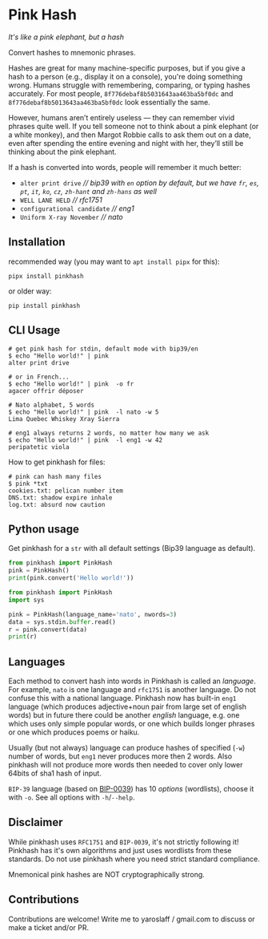 # Pink Hash

*It's like a pink elephant, but a hash*

Convert hashes to mnemonic phrases.

Hashes are great for many machine-specific purposes, but if you give a hash to a person (e.g., display it on a console), you're doing something wrong. Humans struggle with remembering, comparing, or typing hashes accurately. For most people, `8f776debaf8b5031643aa463ba5bf0dc` and `8f776debaf8b5013643aa463ba5bf0dc` look essentially the same.

However, humans aren’t entirely useless — they can remember vivid phrases quite well. If you tell someone not to think about a pink elephant (or a white monkey), and then Margot Robbie calls to ask them out on a date, even after spending the entire evening and night with her, they’ll still be thinking about the pink elephant.

If a hash is converted into words, people will remember it much better:
- `alter print drive` *// bip39 with `en` option by default, but we have `fr`, `es`, `pt`, `it`, `ko`, `cz`, `zh-hant` and `zh-hans` as well*
- `WELL LANE HELD` *// rfc1751*
- `configurational candidate` *// eng1*
- `Uniform X-ray November` *// nato*


## Installation

recommended way (you may want to `apt install pipx` for this):
~~~
pipx install pinkhash
~~~

or older way:
~~~
pip install pinkhash
~~~

## CLI Usage
~~~shell
# get pink hash for stdin, default mode with bip39/en
$ echo "Hello world!" | pink 
alter print drive

# or in French...
$ echo "Hello world!" | pink  -o fr
agacer offrir déposer

# Nato alphabet, 5 words
$ echo "Hello world!" | pink  -l nato -w 5
Lima Quebec Whiskey Xray Sierra

# eng1 always returns 2 words, no matter how many we ask
$ echo "Hello world!" | pink  -l eng1 -w 42
peripatetic viola
~~~

How to get pinkhash for files:
~~~shell
# pink can hash many files
$ pink *txt
cookies.txt: pelican number item
DNS.txt: shadow expire inhale
log.txt: absurd now caution
~~~

## Python usage

Get pinkhash for a `str` with all default settings (Bip39 language as default).
~~~python
from pinkhash import PinkHash
pink = PinkHash()
print(pink.convert('Hello world!'))
~~~

~~~python
from pinkhash import PinkHash
import sys

pink = PinkHash(language_name='nato', nwords=3)
data = sys.stdin.buffer.read()
r = pink.convert(data)
print(r)
~~~

## Languages
Each method to convert hash into words in Pinkhash is called an *language*. For example, `nato` is one language and `rfc1751` is another language. Do not confuse this with a national language. Pinkhash now has built-in `eng1` language (which produces adjective+noun pair from large set of english words) but in future there could be another *english* language, e.g. one which uses only simple popular words, or one which builds longer phrases or one which produces poems or haiku. 

Usually (but not always) language can produce hashes of specified (`-w`) number of words, but `eng1` never produces more then 2 words. Also pinkhash will not produce more words then needed to cover only lower 64bits of sha1 hash of input.

`BIP-39` language (based on [BIP-0039](https://github.com/bitcoin/bips/tree/master/bip-0039)) has 10 *options* (wordlists), choose it with `-o`. See all options with `-h`/`--help`.

## Disclaimer
While pinkhash uses `RFC1751` and `BIP-0039`, it's not strictly following it! Pinkhash has it's own algorithms and just uses wordlists from these standards. Do not use pinkhash where you need strict standard compliance.

Mnemonical pink hashes are NOT cryptographically strong.

## Contributions
Contributions are welcome! Write me to yaroslaff / gmail.com to discuss or make a ticket and/or PR.
